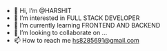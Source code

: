 - 👋 Hi, I’m @HARSHIT
- 👀 I’m interested in FULL STACK DEVELOPER
- 🌱 I’m currently learning FRONTEND AND  BACKEND
- 💞️ I’m looking to collaborate on ...
- 📫 How to reach me hs8285691@gmail.com

<!---
HARSHIT is a ✨ special ✨ repository because its `README.md` (this file) appears on your GitHub profile.
You can click the Preview link to take a look at your changes.
--->
